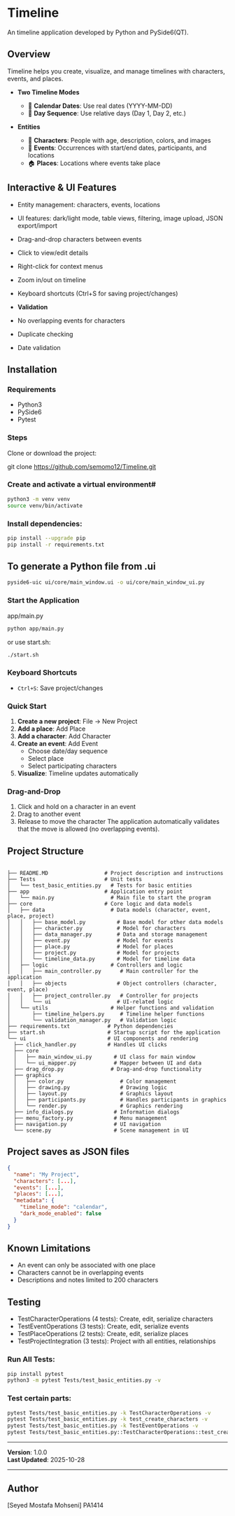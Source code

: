 # Timeline

An timeline application developed by Python and PySide6(QT).

## Overview

Timeline helps you create, visualize, and manage timelines with characters, events, and places. 



- **Two Timeline Modes**
  - 📅 **Calendar Dates**: Use real dates (YYYY-MM-DD)
  - 🔢 **Day Sequence**: Use relative days (Day 1, Day 2, etc.)

- **Entities**
  - 👤 **Characters**: People with age, description, colors, and images
  - 📍 **Events**: Occurrences with start/end dates, participants, and locations
  - 🏠 **Places**: Locations where events take place



## Interactive & UI Features 

  - Entity management: characters, events, locations
  - UI features: dark/light mode, table views, filtering, image upload, JSON export/import
  - Drag-and-drop characters between events
  - Click to view/edit details
  - Right-click for context menus
  - Zoom in/out on timeline
  - Keyboard shortcuts (Ctrl+S for saving project/changes)

- **Validation**
- No overlapping events for characters
- Duplicate checking
- Date validation



## Installation

### Requirements
- Python3 
- PySide6
- Pytest

### Steps
Clone or download the project:

git clone <https://github.com/semomo12/Timeline.git>

### Create and activate a virtual environment#
```bash
python3 -m venv venv
source venv/bin/activate
```
### Install dependencies:
```bash
pip install --upgrade pip
pip install -r requirements.txt
```

## To generate a Python file from .ui
```bash
pyside6-uic ui/core/main_window.ui -o ui/core/main_window_ui.py
```

### Start the Application
app/main.py
```bash
python app/main.py
```
or use start.sh:
```bash
./start.sh
```
### Keyboard Shortcuts

- `Ctrl+S`: Save project/changes


### Quick Start
1. **Create a new project**: File → New Project
2. **Add a place**: Add Place
3. **Add a character**: Add Character
4. **Create an event**: Add Event
   - Choose date/day sequence
   - Select place
   - Select participating characters
5. **Visualize**: Timeline updates automatically

### Drag-and-Drop
1. Click and hold on a character in an event
2. Drag to another event
3. Release to move the character
The application automatically validates that the move is allowed (no overlapping events).



## Project Structure

```

├── README.MD                  # Project description and instructions
├── Tests                      # Unit tests
│   └── test_basic_entities.py   # Tests for basic entities
├── app                        # Application entry point
│   └── main.py                  # Main file to start the program
├── core                       # Core logic and data models
│   ├── data                     # Data models (character, event, place, project)
│   │   ├── base_model.py          # Base model for other data models
│   │   ├── character.py           # Model for characters
│   │   ├── data_manager.py        # Data and storage management
│   │   ├── event.py               # Model for events
│   │   ├── place.py               # Model for places
│   │   ├── project.py             # Model for projects
│   │   └── timeline_data.py       # Model for timeline data
│   ├── logic                    # Controllers and logic
│   │   ├── main_controller.py      # Main controller for the application
│   │   ├── objects                # Object controllers (character, event, place)
│   │   ├── project_controller.py   # Controller for projects
│   │   └── ui                     # UI-related logic
│   └── utils                    # Helper functions and validation
│       ├── timeline_helpers.py     # Timeline helper functions
│       └── validation_manager.py   # Validation logic
├── requirements.txt            # Python dependencies
├── start.sh                    # Startup script for the application
└── ui                          # UI components and rendering
  ├── click_handler.py          # Handles UI clicks
  ├── core
  │   ├── main_window_ui.py       # UI class for main window
  │   └── ui_mapper.py            # Mapper between UI and data
  ├── drag_drop.py               # Drag-and-drop functionality
  ├── graphics
  │   ├── color.py                  # Color management
  │   ├── drawing.py                # Drawing logic
  │   ├── layout.py                 # Graphics layout
  │   ├── participants.py           # Handles participants in graphics
  │   └── render.py                 # Graphics rendering
  ├── info_dialogs.py             # Information dialogs
  ├── menu_factory.py             # Menu management
  ├── navigation.py               # UI navigation
  └── scene.py                    # Scene management in UI

```


## Project saves as JSON files
```json
{
  "name": "My Project",
  "characters": [...],
  "events": [...],
  "places": [...],
  "metadata": {
    "timeline_mode": "calendar",
    "dark_mode_enabled": false
  }
}
```


## Known Limitations

- An event can only be associated with one place
- Characters cannot be in overlapping events
- Descriptions and notes limited to 200 characters


## Testing
- TestCharacterOperations (4 tests): Create, edit, serialize characters
- TestEventOperations (3 tests): Create, edit, serialize events
- TestPlaceOperations (2 tests): Create, edit, serialize places
- TestProjectIntegration (3 tests): Project with all entities, relationships


### Run All Tests:
```bash
pip install pytest
python3 -m pytest Tests/test_basic_entities.py -v
```

### Test certain parts:
```bash
pytest Tests/test_basic_entities.py -k TestCharacterOperations -v
pytest Tests/test_basic_entities.py -k test_create_characters -v
pytest Tests/test_basic_entities.py -k TestEventOperations -v
pytest Tests/test_basic_entities.py::TestCharacterOperations::test_create_characters -v

```

---

**Version**: 1.0.0  
**Last Updated**: 2025-10-28

---

## Author

[Seyed Mostafa Mohseni]
PA1414